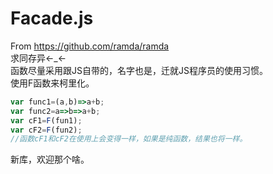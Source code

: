 # Facade.js
From https://github.com/ramda/ramda  
求同存异←_←  
函数尽量采用跟JS自带的，名字也是，迁就JS程序员的使用习惯。  
使用F函数来柯里化。  
``` javascript
var func1=(a,b)=>a+b;
var func2=a=>b=>a+b;
var cF1=F(fun1);
var cF2=F(fun2);
//函数cF1和cF2在使用上会变得一样，如果是纯函数，结果也将一样。
```
新库，欢迎那个啥。
